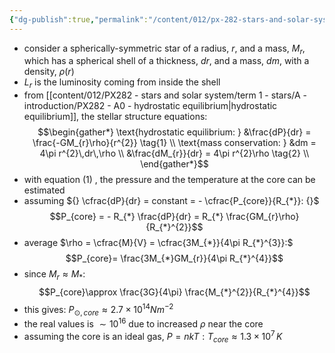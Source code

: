 ```yaml
---
{"dg-publish":true,"permalink":"/content/012/px-282-stars-and-solar-system/term-1-stars/d-stellar-structure-and-interiors/px-282-d1-stellar-interiors/","noteIcon":"1","created":"2025-08-27T13:14:15.628+01:00","updated":"2025-01-10T11:41:40.000+00:00"}
---
```


- consider a spherically-symmetric star of a radius, $r$, and a mass, $M_{r}$, which has a spherical shell of a thickness, $dr$, and a mass, ${} dm {}$, with a density, $\rho(r)$
- $L_r$ is the luminosity coming from inside the shell
- from [[content/012/PX282 - stars and solar system/term 1 - stars/A - introduction/PX282 - A0 - hydrostatic equilibrium\|hydrostatic equilibrium]], the stellar structure equations: 
$$\begin{gather*}
	\text{hydrostatic equilibrium: } &\frac{dP}{dr} = \frac{-GM_{r}\rho}{r^{2}} \tag{1} \\
	\text{mass conservation: } &dm = 4\pi r^{2}\,dr\,\rho \\
	&\frac{dM_{r}}{dr} = 4\pi r^{2}\rho \tag{2} \\
\end{gather*}$$
- with equation $(1)$ , the pressure and the temperature at the core can be estimated
- assuming ${} \cfrac{dP}{dr} = constant = - \cfrac{P_{core}}{R_{*}}: {}$ 
$$P_{core} = - R_{*} \frac{dP}{dr} = R_{*} \frac{GM_{r}\rho}{R_{*}^{2}}$$
- average $\rho = \cfrac{M}{V} = \cfrac{3M_{*}}{4\pi R_{*}^{3}}:$ 
$$P_{core}= \frac{3M_{*}GM_{r}}{4\pi R_{*}^{4}}$$
- since $M_{r}\approx M_{*}:$ 
$$P_{core}\approx \frac{3G}{4\pi} \frac{M_{*}^{2}}{R_{*}^{4}}$$
- this gives: $P_{\odot,core} \approx 2.7\times10^{14}Nm^{-2}$
- the real values is $\sim10^{16}$ due to increased $\rho$ near the core
- assuming the core is an ideal gas, $P = nkT: T_{core}\approx 1.3\times10^7\,K$
